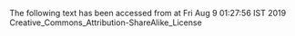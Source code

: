 The following text has been accessed from at Fri Aug 9 01:27:56 IST 2019
Creative_Commons_Attribution-ShareAlike_License
